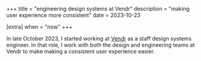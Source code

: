 +++
title = "engineering design systems at Vendr"
description = "making user experience more consistent"
date = 2023-10-23

[extra]
when = "now"
+++

In late October 2023, I started working at [Vendr](https://vendr.com) as a staff design systems engineer.
In that role, I work with both the design and engineering teams at Vendr to make making a consistent user experience easier.
